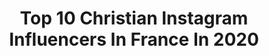 ---
title: Top 10 Christian Instagram Influencers In France In 2020
description: >-
  Find top christian Instagram influencers in France in 2020. Most popular hashtags: #ig #france #italy #bns.
platform: Instagram
profiles:
  - username: "officielledesbodins"
    fullname: >-
      Les Bodin's
    location: "France"
    followers: 32673
    engagement: 845
    commentsToLikes: 0.019401
    id: ck5hgrt7q4eu90i11g8lt62on
    verified: false
    hashtags: "#tours, #grandeurnature, #suisse, #montreuxf"
  - username: "melanie_djds972"
    fullname: >-
      Melanie De Jesus Dos Santos
    location: "France"
    followers: 79603
    engagement: 1906
    commentsToLikes: 0.005039
    id: ck15rnq8a8tcu0i198o2fqc6z
    verified: true
    hashtags: "#gympeace, #vrctjacket, #adidassuperstar, #changeisateamsport"
  - username: "dorothy_______"
    fullname: >-
      Dorothy Tamuno
    location: "France"
    followers: 7029
    engagement: 671
    commentsToLikes: 0.034905
    id: ck0u12eo7vjux0i199uxt5h48
    verified: false
    hashtags: "#iwd, #isolation, #drivingeachothercrazy, #whenwillthisbeover"
  - username: "parisfitcouple"
    fullname: >-
      LOVE 🔹 HEALTH 🔹 LIFESTYLE
    location: "France"
    followers: 16543
    engagement: 296
    commentsToLikes: 0.047551
    id: ck0vv35ninbom0i19uqal8q8q
    verified: false
    hashtags: "#sportmotivation, #amoureuse, #sportive, #musculationaddict"
  - username: "chris7413"
    fullname: >-
      
    location: "France"
    followers: 6001
    engagement: 873
    commentsToLikes: 0.084994
    id: ck0vz358s72120i19ylppt7n0
    verified: false
    hashtags: "#paca, #canadapict, #naturebeauty, #lake"
  - username: "pics_by_chrys"
    fullname: >-
      
    location: "France"
    followers: 24320
    engagement: 580
    commentsToLikes: 0.016852
    id: ck133v8a6u8d70i19bec5wg6s
    verified: false
    hashtags: "#thehub, #braroundtheworld, #serracatarinense, #global"
  - username: "stylemepretty4"
    fullname: >-
      Style Me Pretty
    location: "France"
    followers: 17748
    engagement: 622
    commentsToLikes: 0.001269
    id: ck600dfofdeco0i14ugqzd40k
    verified: false
    hashtags: "#bridesmaidstories, #weddings, #weddingessentials, #keralabride"
  - username: "aufilduperigord"
    fullname: >-
      Au Fil du Perigord 🌳 ღ
    location: "France"
    followers: 6217
    engagement: 656
    commentsToLikes: 0.016740
    id: ck0w1i185jg6l0i196b8jh417
    verified: false
    hashtags: "#josephinebaker, #dordogne, #allbeauty, #vintage"
  - username: "cmillettedancer"
    fullname: >-
      CHRISTIAN MILLETTE   🇨🇦🇫🇷
    location: "France"
    followers: 200345
    engagement: 255
    commentsToLikes: 0.013302
    id: ck0tvncf3c09u0i199y4oeyn5
    verified: true
    hashtags: "#jeans, #passion, #canada, #dalscheztoi"
  - username: "dexterbravoorootz"
    fullname: >-
      TwinSeush#LilGrich#Deep
    location: "France"
    followers: 7561
    engagement: 661
    commentsToLikes: 0.174838
    id: ck5zrby7zwao10i14l5nboffi
    verified: false
    hashtags: "#labb, #gzzz, #godsoldier, #atinanada"
---